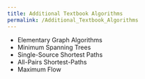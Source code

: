 ```yaml
---
title: Additional Textbook Algorithms
permalink: /Additional_Textbook_Algorithms
---
```


- Elementary Graph Algorithms
- Minimum Spanning Trees
- Single-Source Shortest Paths
- All-Pairs Shortest-Paths
- Maximum Flow
